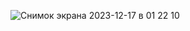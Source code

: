 ![Снимок экрана 2023-12-17 в 01 22 10](https://github.com/isaevartemm/HW_Calculator/assets/57324157/a632d504-c73c-4906-a6a2-b19f6993198a)
